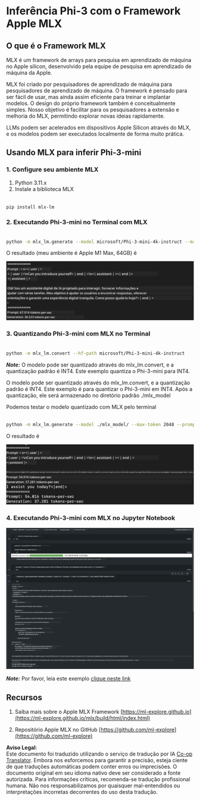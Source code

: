<!--
CO_OP_TRANSLATOR_METADATA:
{
  "original_hash": "dcb656f3d206fc4968e236deec5d4384",
  "translation_date": "2025-07-17T10:06:03+00:00",
  "source_file": "md/03.FineTuning/03.Inference/MLX_Inference.md",
  "language_code": "br"
}
-->
# **Inferência Phi-3 com o Framework Apple MLX**

## **O que é o Framework MLX**

MLX é um framework de arrays para pesquisa em aprendizado de máquina no Apple silicon, desenvolvido pela equipe de pesquisa em aprendizado de máquina da Apple.

MLX foi criado por pesquisadores de aprendizado de máquina para pesquisadores de aprendizado de máquina. O framework é pensado para ser fácil de usar, mas ainda assim eficiente para treinar e implantar modelos. O design do próprio framework também é conceitualmente simples. Nosso objetivo é facilitar para os pesquisadores a extensão e melhoria do MLX, permitindo explorar novas ideias rapidamente.

LLMs podem ser acelerados em dispositivos Apple Silicon através do MLX, e os modelos podem ser executados localmente de forma muito prática.

## **Usando MLX para inferir Phi-3-mini**

### **1. Configure seu ambiente MLX**

1. Python 3.11.x  
2. Instale a biblioteca MLX

```bash

pip install mlx-lm

```

### **2. Executando Phi-3-mini no Terminal com MLX**

```bash

python -m mlx_lm.generate --model microsoft/Phi-3-mini-4k-instruct --max-token 2048 --prompt  "<|user|>\nCan you introduce yourself<|end|>\n<|assistant|>"

```

O resultado (meu ambiente é Apple M1 Max, 64GB) é

![Terminal](../../../../../translated_images/01.5cf57df8f7407cf9281c0237f4e69c3728b8817253aad0835d14108b07c83c88.br.png)

### **3. Quantizando Phi-3-mini com MLX no Terminal**

```bash

python -m mlx_lm.convert --hf-path microsoft/Phi-3-mini-4k-instruct

```

***Note:*** O modelo pode ser quantizado através do mlx_lm.convert, e a quantização padrão é INT4. Este exemplo quantiza o Phi-3-mini para INT4.

O modelo pode ser quantizado através do mlx_lm.convert, e a quantização padrão é INT4. Este exemplo é para quantizar o Phi-3-mini em INT4. Após a quantização, ele será armazenado no diretório padrão ./mlx_model

Podemos testar o modelo quantizado com MLX pelo terminal

```bash

python -m mlx_lm.generate --model ./mlx_model/ --max-token 2048 --prompt  "<|user|>\nCan you introduce yourself<|end|>\n<|assistant|>"

```

O resultado é

![INT4](../../../../../translated_images/02.7b188681a8eadbc111aba8d8006e4b3671788947a99a46329261e169dd2ec29f.br.png)

### **4. Executando Phi-3-mini com MLX no Jupyter Notebook**

![Notebook](../../../../../translated_images/03.b9705a3a5aaa89f9eb0ca04c1a4565dfe4a5e8cc68604227d2eab149fef1d3c7.br.png)

***Note:*** Por favor, leia este exemplo [clique neste link](../../../../../code/03.Inference/MLX/MLX_DEMO.ipynb)

## **Recursos**

1. Saiba mais sobre o Apple MLX Framework [https://ml-explore.github.io](https://ml-explore.github.io/mlx/build/html/index.html)

2. Repositório Apple MLX no GitHub [https://github.com/ml-explore](https://github.com/ml-explore)

**Aviso Legal**:  
Este documento foi traduzido utilizando o serviço de tradução por IA [Co-op Translator](https://github.com/Azure/co-op-translator). Embora nos esforcemos para garantir a precisão, esteja ciente de que traduções automáticas podem conter erros ou imprecisões. O documento original em seu idioma nativo deve ser considerado a fonte autorizada. Para informações críticas, recomenda-se tradução profissional humana. Não nos responsabilizamos por quaisquer mal-entendidos ou interpretações incorretas decorrentes do uso desta tradução.